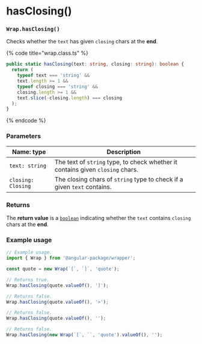 # hasClosing()

### `Wrap.hasClosing()`

Checks whether the `text` has given `closing` chars at the **end**.

{% code title="wrap.class.ts" %}
```typescript
public static hasClosing(text: string, closing: string): boolean {
  return (
    typeof text === 'string' &&
    text.length >= 1 &&
    typeof closing === 'string' &&
    closing.length >= 1 &&
    text.slice(-closing.length) === closing
  );
}
```
{% endcode %}

### Parameters

| Name: type         | Description                                                                    |
| ------------------ | ------------------------------------------------------------------------------ |
| `text: string`     | The text of `string` type, to check whether it contains given `closing` chars. |
| `closing: Closing` | The closing chars of `string` type to check if a given `text` contains.        |

### Returns

The **return value** is a [`boolean`](https://developer.mozilla.org/en-US/docs/Web/JavaScript/Reference/Global\_Objects/Boolean) indicating whether the `text` contains `closing` chars at the **end**.

### Example usage

```typescript
// Example usage.
import { Wrap } from '@angular-package/wrapper';

const quote = new Wrap(`[`, `]`, 'quote');

// Returns true.
Wrap.hasClosing(quote.valueOf(), ']');

// Returns false.
Wrap.hasClosing(quote.valueOf(), '>');

// Returns false.
Wrap.hasClosing(quote.valueOf(), '');

// Returns false.
Wrap.hasClosing(new Wrap(`[`, ``, 'quote').valueOf(), '');
```
